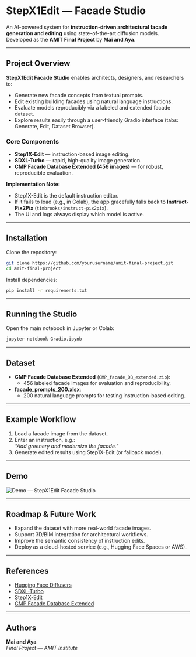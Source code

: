 # StepX1Edit — Facade Studio

An AI-powered system for **instruction-driven architectural facade generation and editing** using state-of-the-art diffusion models.  
Developed as the **AMIT Final Project** by **Mai and Aya**.

---

## Project Overview

**StepX1Edit Facade Studio** enables architects, designers, and researchers to:

- Generate new facade concepts from textual prompts.
- Edit existing building facades using natural language instructions.
- Evaluate models reproducibly via a labeled and extended facade dataset.
- Explore results easily through a user-friendly Gradio interface (tabs: Generate, Edit, Dataset Browser).

### Core Components

- **Step1X-Edit** — instruction-based image editing.
- **SDXL-Turbo** — rapid, high-quality image generation.
- **CMP Facade Database Extended (456 images)** — for robust, reproducible evaluation.

**Implementation Note:**  
- Step1X-Edit is the default instruction editor.  
- If it fails to load (e.g., in Colab), the app gracefully falls back to **Instruct-Pix2Pix** (`timbrooks/instruct-pix2pix`).  
- The UI and logs always display which model is active.

---

## Installation

Clone the repository:
```bash
git clone https://github.com/yourusername/amit-final-project.git
cd amit-final-project
```

Install dependencies:
```bash
pip install -r requirements.txt
```

---

## Running the Studio

Open the main notebook in Jupyter or Colab:

```bash
jupyter notebook Gradio.ipynb
```

---

## Dataset

- **CMP Facade Database Extended** (`CMP_facade_DB_extended.zip`):  
  - 456 labeled facade images for evaluation and reproducibility.
- **facade_prompts_200.xlsx**:  
  - 200 natural language prompts for testing instruction-based editing.

---

## Example Workflow

1. Load a facade image from the dataset.
2. Enter an instruction, e.g.:  
   _“Add greenery and modernize the facade.”_
3. Generate edited results using Step1X-Edit (or fallback model).

---

## Demo

![Demo — StepX1Edit Facade Studio](assets/Demo.gif)

---

## Roadmap & Future Work

- Expand the dataset with more real-world facade images.
- Support 3D/BIM integration for architectural workflows.
- Improve the semantic consistency of instruction edits.
- Deploy as a cloud-hosted service (e.g., Hugging Face Spaces or AWS).

---

## References

- [Hugging Face Diffusers](https://huggingface.co/docs/diffusers)
- [SDXL-Turbo](https://huggingface.co/stabilityai/sdxl-turbo)
- [Step1X-Edit](https://huggingface.co/stepfun-ai/Step1X-Edit)
- [CMP Facade Database Extended](https://cmp.felk.cvut.cz/~tylecr1/facade/)

---

## Authors

**Mai and Aya**  
_Final Project — AMIT Institute_

